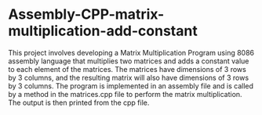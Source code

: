 # Assembly-CPP-matrix-multiplication-add-constant
This project involves developing a Matrix Multiplication Program using 8086 assembly language that multiplies two matrices and adds a constant value to each element of the matrices. The matrices have dimensions of 3 rows by 3 columns, and the resulting matrix will also have dimensions of 3 rows by 3 columns. The program is implemented in an assembly file and is called by a method in the matrices.cpp file to perform the matrix multiplication. The output is then printed from the cpp file.
